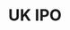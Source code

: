 ---
layout: default
cost: None
description: Snapshots of British patent/SPC applications received and subsequently
  published by the Intellectual Property Office.
documentation: The attached documents describe the data
doi: ' '
last_edit: Thu, 02 Dec 2021 17:15:30 GMT
location: https://www.gov.uk/government/publications/ipo-patent-data
maintained_by: UK Intellectual Property Office, https://www.gov.uk/government/organisations/intellectual-property-office
record_creation_timestamp: 09/02/2021, 09:58:24
shortname: uk_ipo
tags:
- United Kingdom
- patents
terms_of_use: Open Government License 3.0 https://www.nationalarchives.gov.uk/doc/open-government-licence/version/3/
title: UK IPO
uuid: 5d387b72-6d6c-4479-8626-e9a1a9b693f7
---